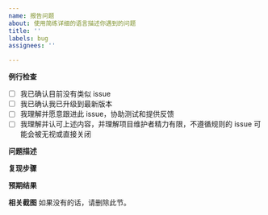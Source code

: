 ```yaml
---
name: 报告问题
about: 使用简练详细的语言描述你遇到的问题
title: ''
labels: bug
assignees: ''

---
```


**例行检查**
+ [ ] 我已确认目前没有类似 issue
+ [ ] 我已确认我已升级到最新版本
+ [ ] 我理解并愿意跟进此 issue，协助测试和提供反馈 
+ [ ] 我理解并认可上述内容，并理解项目维护者精力有限，不遵循规则的 issue 可能会被无视或直接关闭

**问题描述**

**复现步骤**

**预期结果**

**相关截图**
如果没有的话，请删除此节。